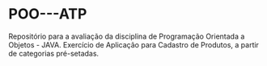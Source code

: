 # POO---ATP
Repositório para a avaliação da disciplina de Programação Orientada a Objetos - JAVA.
Exercício de Aplicação para Cadastro de Produtos, a partir de categorias pré-setadas.

